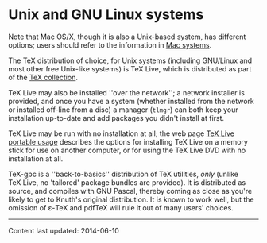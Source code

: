 # Unix and GNU Linux systems

  Note that Mac OS/X, though it is also a Unix-based system, has
  different options; users should refer to the information in
  [Mac systems](./FAQ-sysmac.html).

The TeX distribution of choice, for Unix systems (including
GNU/Linux and most other free Unix-like systems) is TeX&nbsp;Live,
which is distributed as part of the [TeX collection](./FAQ-CD.html).

TeX&nbsp;Live may also be installed ''over the network''; a network
installer is provided, and once you have a system (whether installed
from the network or installed off-line from a disc) a manager
(`tlmgr`) can both keep your installation up-to-date and add
packages you didn't install at first.

TeX&nbsp;Live may be run with no installation at all; the web page 
[TeX&nbsp;Live portable usage](http://www.tug.org/texlive/portable.html)
describes the options for installing TeX&nbsp;Live on a memory stick for
use on another computer, or for using the TeX&nbsp;Live DVD with
no installation at all.

TeX-gpc is a ''back-to-basics'' distribution of TeX utilities,
_only_ (unlike TeX&nbsp;Live, no 'tailored' package bundles are
provided).  It is distributed as source, and compiles with GNU
Pascal, thereby coming as close as you're likely to get to Knuth's original
distribution.  It is known to work well, but the omission of &epsilon;-TeX
and pdfTeX will rule it out of many users' choices.


----

Content last updated: 2014-06-10
